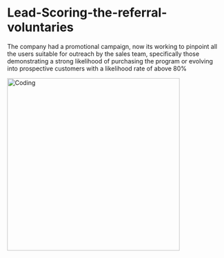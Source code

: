 # Lead-Scoring-the-referral-voluntaries
The company had a promotional campaign, now its working to pinpoint all the users suitable for outreach by the sales team, specifically those demonstrating a strong likelihood of purchasing the program or evolving into prospective customers with a likelihood rate of above 80%

<img align="center" alt="Coding" width="400" src="https://i.gifer.com/7bVJ.gif">

